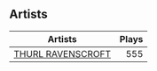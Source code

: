 ## Artists
Artists | Plays 
----- | -----: 
[THURL RAVENSCROFT](/artists/thurl-ravenscroft-89607) | 555

